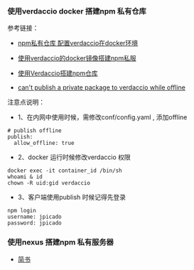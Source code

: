 ### 使用verdaccio docker 搭建npm 私有仓库

参考链接：

- [npm私有仓库 配置verdaccio在docker环境](https://www.cnblogs.com/huangenai/p/10006176.html)

- [使用verdaccio的docker镜像搭建npm私服](https://blog.csdn.net/s8460049/article/details/82191702)

- [使用Verdaccio搭建npm仓库](http://ju.outofmemory.cn/entry/338244)

- [can't publish a private package to verdaccio while offline](https://github.com/verdaccio/verdaccio/issues/78)

注意点说明：

- 1、在内网中使用时候，需修改conf/config.yaml , 添加offline

```
# publish offline
publish:
  allow_offline: true
```

- 2、docker 运行时候修改verdaccio 权限

```
docker exec -it container_id /bin/sh
whoami & id
chown -R uid:gid verdaccio
```

- 3、客户端使用publish 时候记得先登录

```
npm login
username: jpicado
password: jpicado
```
### 使用nexus 搭建npm 私有服务器

- [简书](https://www.jianshu.com/p/1674a6bc1c12)
